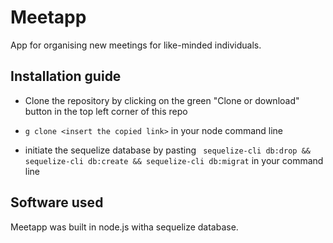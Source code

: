 # Meetapp

App for organising new meetings for like-minded individuals. 

## Installation guide

* Clone the repository by clicking on the green "Clone or download" button in the top left corner of this repo

* ```g clone <insert the copied link>``` in your node command line

* initiate the sequelize database by pasting ``` sequelize-cli db:drop && sequelize-cli db:create && sequelize-cli db:migrat``` in your command line


## Software used

Meetapp was built in node.js witha sequelize database.

##
